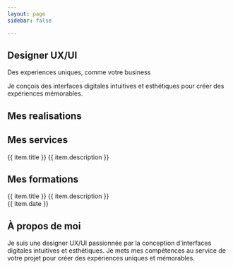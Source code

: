 ```yaml
---
layout: page
sidebar: false

---
```


<div class="px-6 md:px-12">
  <section
    id="hero"
    aria-labelledby="hero-heading"
    class="h-[calc(100vh-64px)] relative flex flex-col justify-center"
  >
    <div class="max-w-screen-xl mx-auto w-full px-4 sm:px-6 lg:px-8">
      <div class="flex flex-col md:flex-row gap-12 md:gap-20 items-center justify-center">
        <div class="flex-1 flex justify-center items-center text-center md:text-left">
          <div class="max-w-xl">
             <h1 id="hero-heading" class="text-4xl font-bold mb-4">Designer UX/UI</h1>
            <p class="text-4xl font-bold mb-4 text-secondary">Des experiences uniques, comme votre business</p>
            <p class="text-lg text-gray-700 mb-8">Je conçois des interfaces digitales intuitives et esthétiques pour créer des expériences mémorables.</p>
            <div class="flex flex-row gap-4 lg:gap-5 justify-center md:justify-start">
              <VPButton theme="brand" text="Explorer mes realisations" href="#mes-realisations"/>
              <VPButton theme="alt" text="Me contacter" href="https://www.linkedin.com/in/catherinevu436-78/"/>
            </div>
          </div>
        </div>
        <div class="flex-1 flex justify-center items-center relative mt-10 md:mt-0">
          <VPImage image="/ui_ux_designer.png" alt="UI UX Designer" class="z-10 w-80 h-80 md:w-96 md:h-96 object-contain"/>
          <VPImage image="/hero_image_background.png" alt="background_shape" class="-z-10 w-80 h-80 md:w-96 md:h-96 absolute object-contain"/>
        </div>
      </div>
    </div>
    <div class="absolute bottom-8 left-1/2 -translate-x-1/2">
       <a href="#mes-realisations">
        <VPImage image="/down_arrow.png" class="hidden md:flex w-12 h-12 hover:opacity-80 transition-opacity"/>
      </a>
    </div>
  </section>
  <section
    id="mes-realisations"
    aria-labelledby="realisations-heading"
    class="py-16 md:py-20"
  >
    <div class="w-full mx-auto px-4 sm:px-6 lg:px-8 flex flex-col items-center justify-center">
      <h2 id="realisations-heading" class="text-3xl text-center font-bold mb-12">Mes realisations</h2>
      <Carousel
        class="w-full"
        :opts="{ loop: true}"
        :plugins="[Autoplay({ delay: 4000, stopOnInteraction: false })]"
        @init-api="setApi"
      >
        <CarouselContent >
          <CarouselItem
            v-for="(item, index) in carousel_items"
            :key="index"
            class="pl-4 md:basis-1/2 lg:basis-2/3"
          >
              <Card class="overflow-hidden">
                <CardContent class="flex items-center justify-center p-0">
                  <AspectRatio :ratio="16 / 9">
                    <a :href="item.href" target="_blank" rel="noopener noreferrer" class="block hover:opacity-90 transition-opacity">
                      <VPImage :image="item.img" alt="Project image" class="object-cover w-full h-full"/>
                    </a>
                  </AspectRatio>
                </CardContent>
                </Card>
          </CarouselItem>
        </CarouselContent>
        </Carousel>
    </div>
  </section>
  <section
    id="services"
    aria-labelledby="services-heading"
    class="py-16 md:py-20 bg-gray-50"
  >
    <div class="max-w-screen-xl mx-auto px-4 sm:px-6 lg:px-8 flex flex-col items-center justify-center">
      <h2 id="services-heading" class="text-3xl text-center font-bold mb-12">Mes services</h2>
      <div class="grid grid-cols-1 md:grid-cols-2 lg:grid-cols-3 gap-8 md:gap-10">
        <Card v-for="(item, index) in card_items" :key="index" class="flex flex-col">
          <CardHeader>
            <VPImage :image="item.img" alt="" class="w-full h-48 object-cover mb-4 rounded-t-lg"/>
            <CardTitle>{{ item.title }}</CardTitle>
            <CardDescription>{{ item.description }}</CardDescription>
          </CardHeader>
          </Card>
      </div>
      <div class="mt-12">
        <VPButton theme="brand" text="Discutons de votre projet" href="https://www.linkedin.com/in/catherinevu436-78/"/>
      </div>
    </div>
  </section>
  <section
    id="formations"
    aria-labelledby="formations-heading"
    class="py-16 md:py-20"
  >
    <div class="max-w-screen-xl mx-auto px-4 sm:px-6 lg:px-8 flex flex-col items-center justify-center">
      <h2 id="formations-heading" class="text-3xl text-center font-bold mb-12">Mes formations</h2>
      <div class="grid grid-cols-1 md:grid-cols-2 lg:grid-cols-3 gap-8 md:gap-10">
         <Card v-for="(item, index) in formations" :key="index" class="w-full flex flex-col">
          <CardHeader class="flex-grow"> <CardTitle>{{ item.title }}</CardTitle>
            <CardDescription>{{ item.description }}</CardDescription>
          </CardHeader>
          <CardContent> <div class="flex flex-row items-center pt-4 border-t border-gray-200 mt-4"> <VPImage :image="item.image" alt="Formation image" class="max-w-12 max-h-12 object-cover"/> <span class="ml-4 text-sm text-gray-600">{{ item.date }}</span> </div>
          </CardContent>
        </Card>
      </div>
    </div>
  </section>
  <section
    id="a-propos"
    aria-labelledby="about-heading"
    class="py-16 md:py-20 bg-gray-50"
  >
    <div class="max-w-screen-xl mx-auto px-4 sm:px-6 lg:px-8 flex flex-col items-center justify-center">
      <Card class="w-full max-w-4xl overflow-hidden">
        <div class="flex flex-col md:flex-row items-center">
          <div class="flex flex-col">
            <CardHeader>
              <h2 id="about-heading" class="text-3xl text-center font-bold">À propos de moi</h2>
            </CardHeader>
            <CardContent class="flex-1 p-6 md:p-8">
              <CardDescription class="text-lg mb-6"> Je suis une designer UX/UI passionnée par la conception d'interfaces digitales intuitives et esthétiques. Je mets mes compétences au service de votre projet pour créer des expériences uniques et mémorables.
              </CardDescription>
              <div class="flex items-center justify-center py-6">
                <VPButton theme="brand" text="Me contacter" href="https://www.linkedin.com/in/catherinevu436-78/"/>
              </div>
            </CardContent>
          </div>
          <div class="w-full md:w-1/3 lg:w-1/2 flex-shrink-0">
            <AspectRatio :ratio="1/1" class="bg-gray-100">
              <VPImage image="/photo_identite.jpeg" alt="Portrait de Catherine Vu" class="object-cover w-full h-full"/>
            </AspectRatio>
          </div>
          </div>
          </Card>
    </div>
  </section>
</div>



<script setup lang="ts">
import { Card, CardContent, CardHeader, CardTitle, CardDescription } from '@/components/ui/card'
import { AspectRatio } from '@/components/ui/aspect-ratio'
import { ref, watch } from 'vue'
import { VPButton, VPImage } from 'vitepress/theme'
import { Carousel, CarouselContent, CarouselItem, type CarouselApi, type EmblaCarouselType, type EmblaEventType } from '@/components/ui/carousel'
import Autoplay from 'embla-carousel-autoplay'
import { watchOnce } from '@vueuse/core'

const api = ref<CarouselApi>()
let cleanupTween: (() => void) | null = null; // Store cleanup function

function setApi(val: CarouselApi) {
  api.value = val
}

// --- Embla Scale Tween Logic ---
const TWEEN_FACTOR_BASE = 0.52 // Adjust this to control scale difference (lower = less difference)
let tweenFactor = 0
let tweenNodes: HTMLElement[] = []

const numberWithinRange = (number: number, min: number, max: number): number =>
  Math.min(Math.max(number, min), max)

const setupTweenScale = (emblaApi: EmblaCarouselType): { cleanup: () => void } => {
  tweenNodes = emblaApi.slideNodes() // Get slide nodes

  const setTweenFactor = (): void => {
      // Base tween factor multiplied by the number of snaps
      tweenFactor = TWEEN_FACTOR_BASE * emblaApi.scrollSnapList().length
  }

  const tweenScale = (
    eventName?: EmblaEventType
  ): void => {
    const engine = emblaApi.internalEngine()
    const scrollProgress = emblaApi.scrollProgress()
    const slidesInView = emblaApi.slidesInView()
    const isScrollEvent = eventName === 'scroll'

    emblaApi.scrollSnapList().forEach((scrollSnap, snapIndex) => {
      let diffToTarget = scrollSnap - scrollProgress
      const slidesInSnap = engine.slideRegistry[snapIndex]

      slidesInSnap.forEach((slideIndex) => {
        if (isScrollEvent && !slidesInView.includes(slideIndex)) return

        if (engine.options.loop) {
          engine.slideLooper.loopPoints.forEach((loopItem) => {
            const target = loopItem.target()

            if (slideIndex === loopItem.index && target !== 0) {
              const sign = Math.sign(target)

              if (sign === -1) {
                diffToTarget = scrollSnap - (1 + scrollProgress)
              }
              if (sign === 1) {
                diffToTarget = scrollSnap + (1 - scrollProgress)
              }
            }
          })
        }

        const tweenValue = 1 - Math.abs(diffToTarget * tweenFactor)
        const scale = numberWithinRange(tweenValue, 0, 1).toString()
        const tweenNode = tweenNodes[slideIndex]
        // tweenNode.style.flexBasis = `scale(${scale})`
      })
    })
  }

  // Initial setup
  setTweenFactor()
  tweenScale()

  // Add listeners
  emblaApi
    .on('reInit', setTweenFactor)
    .on('reInit', tweenScale)
    .on('scroll', tweenScale)
    .on('slideFocus', tweenScale) // Use slideFocus for better active state handling

  // Return cleanup function
  return {
      cleanup: (): void => {
          tweenNodes.forEach((slide) => slide.removeAttribute('style')) // Remove styles on cleanup
          // Important: Remove listeners to prevent memory leaks
          emblaApi
            .off('reInit', setTweenFactor)
            .off('reInit', tweenScale)
            .off('scroll', tweenScale)
            .off('slideFocus', tweenScale)
      }
  }
}

// Watch for API initialization
watchOnce(api, (emblaApi) => {
  if (!emblaApi) return;
  const { cleanup } = setupTweenScale(emblaApi);
  cleanupTween = cleanup; // Store cleanup function
});

// Ensure cleanup happens when the component unmounts or api changes
watch(api, (newApi, oldApi, onInvalidate) => {
    // if (cleanupTween) {
    //     cleanupTween(); // Clean up previous instance listeners/styles
    //     cleanupTween = null;
    // }
    if (newApi) {
        const { cleanup } = setupTweenScale(newApi);
        cleanupTween = cleanup; // Store new cleanup function
    }
    // Vue's watch cleanup registration
    onInvalidate(() => {
        if (cleanupTween) {
            cleanupTween();
        }
    });
});

// --- Carousel Items Data ---
const carousel_items = [
  {
    img: "/Accueil_sizodor.png",
    href: "/portfolio/sizodor",
  },
  {
    img: "/Accueil_the.png",
    href: "/portfolio/the-du-monde",

  },
  {
    img: "/mockup_mariee_sauvage.png",
    href: "/portfolio/mariee_sauvage",
    backgroundColor: "bg-[#C5DADE]",
    
  },
  {
    img: "/instagram_mockup.png",
    href: "/portfolio/cathcookiz",
    backgroundColor: "bg-[#D29ABF]",
  }
]

const card_items = [
  {
    title: "UX Design",
    description: "Je conçois des parcours intuitifs et fluides grâce à une approche centrée sur l'utilisateur.",
    img: "/ux_design.png",
  },
  {
    title: "UI Design",
    description: "Je transforme vos idées en interfaces modernes qui séduisent vos clients et boostent votre image de marque",
    img: "/ui_design.png",
  },
  {
    title: "Design system",
    description: "Je développe des composants évolutifs qui unifient l’expérience digitale et renforcent l’identité de marque.",
    img: "/ui_ux_designer.png",
  }
]

const formations = [
  {
    date: "Janvier 2025 - aujourd'hui",
    title: "Certification Google designer ux",
    description: "Fondamentaux du design ux",
    image: "/google.png",
  },
  {
    date: "Janvier - Décembre 2022",
    title: "Titre professionnel Concepteur Designer UI",
    description: "Fondamentaux du design graphique, typographie, identité visuelle et introduction au design d'interface.",
    image: "/online_forma_pro.png",
  },
  {
    date: "Septembre 2019 - Juillet 2021",
    title: "BTS SNIR",
    description: "application et apprentissage de l'informatique",
    image: "/logo-dhuoda.png",
  }
]
</script>
